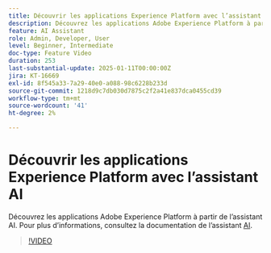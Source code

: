 ```yaml
---
title: Découvrir les applications Experience Platform avec l’assistant AI
description: Découvrez les applications Adobe Experience Platform à partir de l’assistant AI.
feature: AI Assistant
role: Admin, Developer, User
level: Beginner, Intermediate
doc-type: Feature Video
duration: 253
last-substantial-update: 2025-01-11T00:00:00Z
jira: KT-16669
exl-id: 8f545a33-7a29-40e0-a088-98c6228b233d
source-git-commit: 1218d9c7db030d7875c2f2a41e837dca0455cd39
workflow-type: tm+mt
source-wordcount: '41'
ht-degree: 2%

---
```



# Découvrir les applications Experience Platform avec l’assistant AI

Découvrez les applications Adobe Experience Platform à partir de l’assistant AI. Pour plus d’informations, consultez la documentation de l’assistant [AI](https://experienceleague.adobe.com/fr/docs/experience-platform/ai-assistant/home).

>[!VIDEO](https://video.tv.adobe.com/v/3441024/?learn=on&enablevpops)
